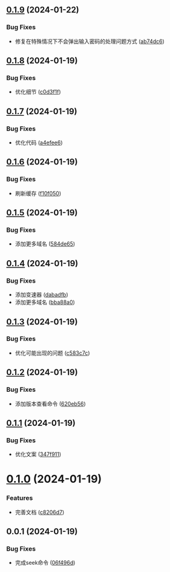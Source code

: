## [0.1.9](https://github.com/lib-pack/ghseek/compare/0.1.8...0.1.9) (2024-01-22)

### Bug Fixes

- 修复在特殊情况下不会弹出输入密码的处理问题方式 ([ab74dc6](https://github.com/lib-pack/ghseek/commit/ab74dc685349670a565db0872b00dc5d1f5b3791))

## [0.1.8](https://github.com/lib-pack/ghseek/compare/0.1.7...0.1.8) (2024-01-19)

### Bug Fixes

- 优化细节 ([c0d3f1f](https://github.com/lib-pack/ghseek/commit/c0d3f1f13694d7b13f24f322cd373ad13f1dc5c9))

## [0.1.7](https://github.com/lib-pack/ghseek/compare/0.1.6...0.1.7) (2024-01-19)

### Bug Fixes

- 优化代码 ([a4efee6](https://github.com/lib-pack/ghseek/commit/a4efee6a7b84964a2c879f3c8c12bea50a514dcd))

## [0.1.6](https://github.com/lib-pack/ghseek/compare/0.1.5...0.1.6) (2024-01-19)

### Bug Fixes

- 刷新缓存 ([f10f050](https://github.com/lib-pack/ghseek/commit/f10f0501e7154d21c415c28235dd5b71b5558be5))

## [0.1.5](https://github.com/lib-pack/ghseek/compare/0.1.4...0.1.5) (2024-01-19)

### Bug Fixes

- 添加更多域名 ([584de65](https://github.com/lib-pack/ghseek/commit/584de656e490e1da1f61ded254ed1f557d307001))

## [0.1.4](https://github.com/lib-pack/ghseek/compare/0.1.3...0.1.4) (2024-01-19)

### Bug Fixes

- 添加变速器 ([dabadfb](https://github.com/lib-pack/ghseek/commit/dabadfbb131036963abd8d8539dbc4d48577c2a9))
- 添加更多域名 ([bba88a0](https://github.com/lib-pack/ghseek/commit/bba88a000bb6de6efed33ad14fcba565dc0140bb))

## [0.1.3](https://github.com/lib-pack/ghseek/compare/0.1.2...0.1.3) (2024-01-19)

### Bug Fixes

- 优化可能出现的问题 ([c583c7c](https://github.com/lib-pack/ghseek/commit/c583c7c9461b26f8299d1bf8e6b14dcbab6b961d))

## [0.1.2](https://github.com/lib-pack/ghseek/compare/0.1.1...0.1.2) (2024-01-19)

### Bug Fixes

- 添加版本查看命令 ([620eb56](https://github.com/lib-pack/ghseek/commit/620eb56e5e2d87918f9813d8054839a94294051e))

## [0.1.1](https://github.com/lib-pack/ghseek/compare/0.1.0...0.1.1) (2024-01-19)

### Bug Fixes

- 优化文案 ([347f911](https://github.com/lib-pack/ghseek/commit/347f911b1c2ea44a7bf28a3643c25f1ebc8574e2))

# [0.1.0](https://github.com/lib-pack/ghseek/compare/0.0.1...0.1.0) (2024-01-19)

### Features

- 完善文档 ([c8206d7](https://github.com/lib-pack/ghseek/commit/c8206d7374e8708666769a2eae93a117fb848d09))

## 0.0.1 (2024-01-19)

### Bug Fixes

- 完成seek命令 ([06f496d](https://github.com/lib-pack/ghseek/commit/06f496d2115ea1839932174b06816abfdd1a37bd))
